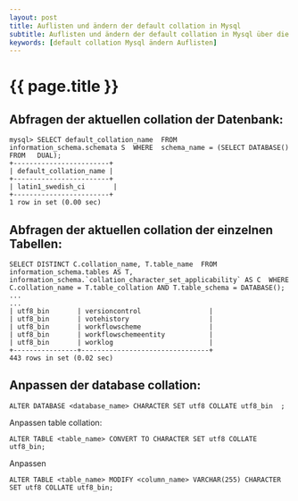 ```yaml
---
layout: post
title: Auflisten und ändern der default collation in Mysql
subtitle: Auflisten und ändern der default collation in Mysql über die CLI
keywords: [default collation Mysql ändern Auflisten]
---
```

# {{ page.title }}

## Abfragen der aktuellen collation der Datenbank:

```
mysql> SELECT default_collation_name  FROM   information_schema.schemata S  WHERE  schema_name = (SELECT DATABASE() FROM   DUAL);
+------------------------+
| default_collation_name |
+------------------------+
| latin1_swedish_ci       |
+------------------------+
1 row in set (0.00 sec)
````

## Abfragen der aktuellen collation der einzelnen Tabellen:

```
SELECT DISTINCT C.collation_name, T.table_name  FROM   information_schema.tables AS T, information_schema.`collation_character_set_applicability` AS C  WHERE  C.collation_name = T.table_collation AND T.table_schema = DATABASE();
...
...
| utf8_bin       | versioncontrol                 |
| utf8_bin       | votehistory                    |
| utf8_bin       | workflowscheme                 |
| utf8_bin       | workflowschemeentity           |
| utf8_bin       | worklog                        |
+----------------+--------------------------------+
443 rows in set (0.02 sec)
```


## Anpassen der database collation:
```
ALTER DATABASE <database_name> CHARACTER SET utf8 COLLATE utf8_bin  ;
```

Anpassen table collation:
```
ALTER TABLE <table_name> CONVERT TO CHARACTER SET utf8 COLLATE utf8_bin;
```

Anpassen
```
ALTER TABLE <table_name> MODIFY <column_name> VARCHAR(255) CHARACTER SET utf8 COLLATE utf8_bin;
```
